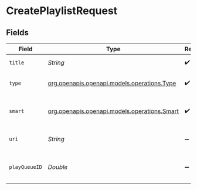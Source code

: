 # CreatePlaylistRequest


## Fields

| Field                                                                            | Type                                                                             | Required                                                                         | Description                                                                      |
| -------------------------------------------------------------------------------- | -------------------------------------------------------------------------------- | -------------------------------------------------------------------------------- | -------------------------------------------------------------------------------- |
| `title`                                                                          | *String*                                                                         | :heavy_check_mark:                                                               | name of the playlist                                                             |
| `type`                                                                           | [org.openapis.openapi.models.operations.Type](../../models/operations/Type.md)   | :heavy_check_mark:                                                               | type of playlist to create                                                       |
| `smart`                                                                          | [org.openapis.openapi.models.operations.Smart](../../models/operations/Smart.md) | :heavy_check_mark:                                                               | whether the playlist is smart or not                                             |
| `uri`                                                                            | *String*                                                                         | :heavy_minus_sign:                                                               | the content URI for the playlist                                                 |
| `playQueueID`                                                                    | *Double*                                                                         | :heavy_minus_sign:                                                               | the play queue to copy to a playlist                                             |